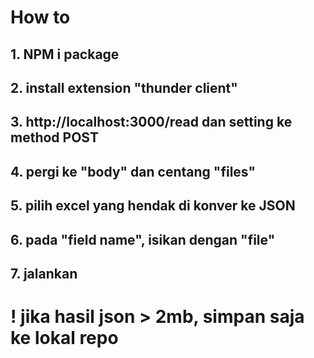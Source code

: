 # How to

## 1. NPM i package

## 2. install extension "thunder client"

## 3. http://localhost:3000/read dan setting ke method POST

## 4. pergi ke "body" dan centang "files"

## 5. pilih excel yang hendak di konver ke JSON

## 6. pada "field name", isikan dengan "file"

## 7. jalankan

# ! jika hasil json > 2mb, simpan saja ke lokal repo
